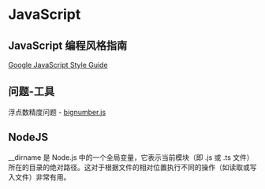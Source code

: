 # JavaScript

## JavaScript 编程风格指南

[Google JavaScript Style Guide](https://google.github.io/styleguide/jsguide.html)

## 问题-工具

浮点数精度问题 - [bignumber.js](https://github.com/MikeMcl/bignumber.js)

## NodeJS

__dirname 是 Node.js 中的一个全局变量，它表示当前模块（即 .js 或 .ts 文件）所在的目录的绝对路径。这对于根据文件的相对位置执行不同的操作（如读取或写入文件）非常有用。
